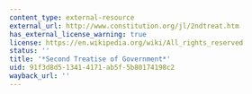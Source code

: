 ```yaml
---
content_type: external-resource
external_url: http://www.constitution.org/jl/2ndtreat.htm
has_external_license_warning: true
license: https://en.wikipedia.org/wiki/All_rights_reserved
status: ''
title: '*Second Treatise of Government*'
uid: 91f3d8d5-1341-4171-ab5f-5b80174198c2
wayback_url: ''
---
```

